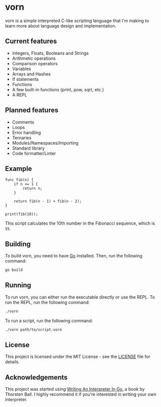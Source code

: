 # vorn

vorn is a simple interpreted C-like scripting language that I'm making to learn more about language design and implementation.

## Current features

* Integers, Floats, Booleans and Strings
* Arithmetic operations
* Comparison operators
* Variables
* Arrays and Hashes
* If statements
* Functions
* A few built-in functions (print, pow, sqrt, etc.)
* A REPL

## Planned features

* Comments
* Loops
* Error handling
* Ternaries
* Modules/Namespaces/Importing
* Standard library
* Code formatter/Linter

## Example

```vorn
func fib(n) {
    if n <= 1 {
        return n;
    }

    return fib(n - 1) + fib(n - 2);
}

print(fib(10));
```

This script calculates the 10th number in the Fibonacci sequence, which is `55`.

## Building

To build vorn, you need to have [Go](https://golang.org/) installed. Then, run the following command:

```sh
go build
```

## Running

To run vorn, you can either run the executable directly or use the REPL. To run the REPL, run the following command:

```sh
./vorn
```

To run a script, run the following command:

```sh
./vorn path/to/script.vorn
```

## License

This project is licensed under the MIT License - see the [LICENSE](LICENSE) file for details.

## Acknowledgements

This project was started using [Writing An Interpreter In Go](https://interpreterbook.com/), a book by Thorsten Ball. I highly recommend it if you're interested in writing your own interpreter.
